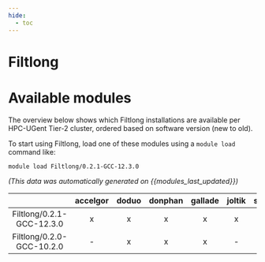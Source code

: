 ```yaml
---
hide:
  - toc
---
```


Filtlong
========

# Available modules


The overview below shows which Filtlong installations are available per HPC-UGent Tier-2 cluster, ordered based on software version (new to old).

To start using Filtlong, load one of these modules using a `module load` command like:

```shell
module load Filtlong/0.2.1-GCC-12.3.0
```

*(This data was automatically generated on {{modules_last_updated}})*  

| |accelgor|doduo|donphan|gallade|joltik|shinx|skitty|
| :---: | :---: | :---: | :---: | :---: | :---: | :---: | :---: |
|Filtlong/0.2.1-GCC-12.3.0|x|x|x|x|x|x|x|
|Filtlong/0.2.0-GCC-10.2.0|-|x|x|x|-|-|-|
